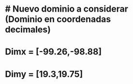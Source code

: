 # # Nuevo dominio a considerar (Dominio en coordenadas decimales)
# Dimx = [-99.26,-98.88]
# Dimy = [19.3,19.75]
